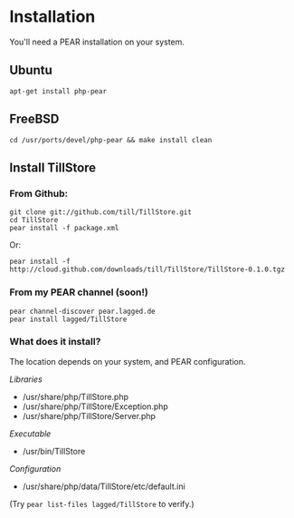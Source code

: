 # Installation

You'll need a PEAR installation on your system.

## Ubuntu

    apt-get install php-pear

## FreeBSD

    cd /usr/ports/devel/php-pear && make install clean

## Install TillStore

### From Github:

    git clone git://github.com/till/TillStore.git
    cd TillStore
    pear install -f package.xml

Or:

    pear install -f http://cloud.github.com/downloads/till/TillStore/TillStore-0.1.0.tgz

### From my PEAR channel (soon!)

    pear channel-discover pear.lagged.de
    pear install lagged/TillStore

### What does it install?

The location depends on your system, and PEAR configuration.

*Libraries*

 * /usr/share/php/TillStore.php
 * /usr/share/php/TillStore/Exception.php
 * /usr/share/php/TillStore/Server.php

*Executable*
 
 * /usr/bin/TillStore

*Configuration*

 * /usr/share/php/data/TillStore/etc/default.ini

(Try `pear list-files lagged/TillStore` to verify.)

